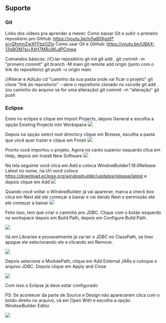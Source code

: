 ## Suporte

### Git 
Links dos vídeos pra aprender a mexer:
Como baixar Git e subir o primeiro repositório pro GitHub: https://youtu.be/lv5a80XgzlI?si=QfxmnZwXFFbzGZtx
Como usar Git e GitHub: https://youtu.be/UBAX-13g8OM?si=XitH7MRuWLdPCmwa

Comandos básicos: 
//Criar repositório
git init 
git add . 
git commit -m "primeiro commit"
git branch -M main 
git remote add origin (junto com o link do repositório) 
git push -u origin main 

//Alterar e Adição
cd "caminho da sua pasta onde vai ficar o projeto"
git clone "link do repositorio"
--abre o repositorio clonado no vscode
git add . (ou caminho do arquivo se for uma alteração)
git commit -m "alteração"
git push


### Eclipse
Entre no eclipse e clique em Import Projects, depois General e escolha a opção Existing Projects into Workspace
<img src="/Tutorial/4.png">

Depois na opção select root directory clique em Browse, escolha a pasta que você quer trazer e clique em Finish
<img src="/Tutorial/5.png">

Pronto você importou o projeto. Agora no canto superior esquerdo clica em Help, depois em Install New Software
<img src="/Tutorial/1.png">

Na tela seguinte você clica em Add e coloca WindowBuilder1.19.0Release Latest no nome, na Url você coloca https://download.eclipse.org/windowbuilder/updates/release/latest e depois clique em Add
<img src="/Tutorial/2.png">

Quando você voltar o WindowBuilder já vai aparecer, marca a check box clica em Next até ele começar a baixar e vai dando Next e permissão até ele começar a baixar
<img src="/Tutorial/3.png">

Feito isso, tem que criar o caminho pro JDBC. Clique com o botão esquerdo na workspace depois em Build Path, depois em Configure Build Path. 

<img src="/Tutorial/6.png">

Vá em Libraries e provavelmente já vai ter o JDBC no ClassPath, se tiver apague ele selecionando ele e clicando em Remove. 

<img src="/Tutorial/7.png">

Depois selecione o ModulePath, clique em Add External JARs e coloque o arquivo JDBC. Depois clique em Apply and Close

<img src="/Tutorial/8.png">

Com isso o Eclipse já deve estar configurado

PS: Se acontecer da parte de Source e Design não aparecerem clica com o botão direito no arquivo, vá em Open With e escolha a opção WindowBuilder Editor

<img src="/Tutorial/9.png">

